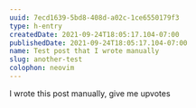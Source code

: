```yaml
---
uuid: 7ecd1639-5bd8-408d-a02c-1ce6550179f3
type: h-entry
createdDate: 2021-09-24T18:05:17.104-07:00
publishedDate: 2021-09-24T18:05:17.104-07:00
name: Test post that I wrote manually
slug: another-test
colophon: neovim
---
```


I wrote this post manually, give me upvotes
